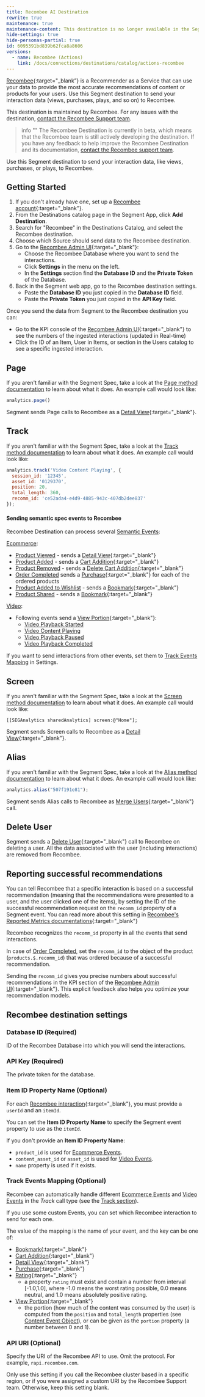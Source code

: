 ```yaml
---
title: Recombee AI Destination
rewrite: true
maintenance: true
maintenance-content: This destination is no longer available in the Segment catalog, but will remain active in workspaces where it has already been configured. Recombee has developed an updated destination built on the Actions framework. See [Recombee Destination](/docs/connections/destinations/catalog/actions-recombee/) for more information.
hide-settings: true
hide-personas-partial: true
id: 6095391bd839b62fca8a8606
versions:
  - name: Recombee (Actions)
    link: /docs/connections/destinations/catalog/actions-recombee
---
```


[Recombee](https://recombee.com/?utm_source=segmentio&utm_medium=docs&utm_campaign=partners){:target="_blank”} is a Recommender as a Service that can use your data to provide the most accurate recommendations of content or products for your users.
Use this Segment destination to send your interaction data (views, purchases, plays, and so on) to Recombee.

This destination is maintained by Recombee. For any issues with the destination, [contact the Recombee Support team](mailto:support@recombee.com).

> info ""
> The Recombee Destination is currently in beta, which means that the Recombee team is still actively developing the destination. If you have any feedback to help improve the Recombee Destination and its documentation, [contact the Recombee support team](mailto:support@recombee.com).

Use this Segment destination to send your interaction data, like views, purchases, or plays, to Recombee.

## Getting Started

1. If you don't already have one, set up a [Recombee account](https://recombee.com/?utm_source=segmentio&utm_medium=docs&utm_campaign=partners){:target="_blank"}.
1. From the Destinations catalog page in the Segment App, click **Add Destination**.
2. Search for "Recombee" in the Destinations Catalog, and select the Recombee destination.
3. Choose which Source should send data to the Recombee destination.
4. Go to the [Recombee Admin UI](https://admin.recombee.com){:target="_blank"}:
   - Choose the Recombee Database where you want to send the interactions.
   - Click **Settings** in the menu on the left.
   - In the **Settings** section find the **Database ID** and the **Private Token** of the Database.
5. Back in the Segment web app, go to the Recombee destination settings.
    - Paste the **Database ID** you just copied in the **Database ID** field.
    - Paste the **Private Token** you just copied in the **API Key** field.

Once you send the data from Segment to the Recombee destination you can:
   - Go to the KPI console of the [Recombee Admin UI](https://admin.recombee.com){:target="_blank"} to see the numbers of the ingested interactions (updated in Real-time)
   - Click the ID of an Item, User in Items, or section in the Users catalog to see a specific ingested interaction.

## Page

If you aren't familiar with the Segment Spec, take a look at the [Page method documentation](/docs/connections/spec/page/) to learn about what it does. An example call would look like:

```js
analytics.page()
```

Segment sends Page calls to Recombee as a [Detail View](https://docs.recombee.com/api.html#add-detail-view){:target="_blank"}.

## Track

If you aren't familiar with the Segment Spec, take a look at the [Track method documentation](/docs/connections/spec/track/) to learn about what it does. An example call would look like:

```js
analytics.track('Video Content Playing', {
  session_id: '12345',
  asset_id: '0129370',
  position: 20,
  total_length: 360,
  recomm_id: 'ce52ada4-e4d9-4885-943c-407db2dee837'
});
```

#### Sending semantic spec events to Recombee

Recombee Destination can process several [Semantic Events](/docs/connections/spec/semantic/):

[Ecommerce](/docs/connections/spec/ecommerce/v2/):
 - [Product Viewed](/docs/connections/spec/ecommerce/v2/#product-viewed) - sends a [Detail View](https://docs.recombee.com/api.html#add-detail-view){:target="_blank"}
 - [Product Added](/docs/connections/spec/ecommerce/v2/#product-added) - sends a [Cart Addition](https://docs.recombee.com/api.html#add-cart-addition){:target="_blank"}
 - [Product Removed](/docs/connections/spec/ecommerce/v2/#product-removed) - sends a [Delete Cart Addition](https://docs.recombee.com/api.html#delete-cart-addition){:target="_blank"}
 - [Order Completed](/docs/connections/spec/ecommerce/v2/#order-completed) sends a [Purchase](https://docs.recombee.com/api.html#add-purchase){:target="_blank"} for each of the ordered products
- [Product Added to Wishlist](/docs/connections/spec/ecommerce/v2/#product-added) - sends a [Bookmark](https://docs.recombee.com/api.html#add-bookmark){:target="_blank"}
- [Product Shared](/docs/connections/spec/ecommerce/v2/#product-added) - sends a [Bookmark](https://docs.recombee.com/api.html#add-bookmark){:target="_blank"}

[Video](/docs/connections/spec/video/):
- Following events send a [View Portion](https://docs.recombee.com/api.html#set-view-portion){:target="_blank"}:
    - [Video Playback Started](/docs/connections/spec/video/#video-playback-started)
    - [Video Content Playing](/docs/connections/spec/video/#video-content-playing)
    - [Video Playback Paused](/docs/connections/spec/video/#video-playback-paused)
    - [Video Playback Completed](/docs/connections/spec/video/#video-playback-completed)

If you want to send interactions from other events, set them to [Track Events Mapping](#track-events-mapping-optional) in Settings.

## Screen

If you aren't familiar with the Segment Spec, take a look at the [Screen method documentation](/docs/connections/spec/screen/) to learn about what it does. An example call would look like:

```obj-c
[[SEGAnalytics sharedAnalytics] screen:@"Home"];
```

Segment sends Screen calls to Recombee as a [Detail View](https://docs.recombee.com/api.html#add-detail-view){:target="_blank"}.

## Alias

If you aren't familiar with the Segment Spec, take a look at the [Alias method documentation](/docs/connections/spec/alias/) to learn about what it does. An example call would look like:

```js
analytics.alias("507f191e81");
```

Segment sends Alias calls to Recombee as [Merge Users](https://docs.recombee.com/api.html#merge-users){:target="_blank"} call.

## Delete User

Segment sends a [Delete User](https://docs.recombee.com/api.html#delete-user){:target="_blank"} call to Recombee on deleting a user.
All the data associated with the user (including interactions) are removed from Recombee.

## Reporting successful recommendations

You can tell Recombee that a specific interaction is based on a successful recommendation (meaning that the recommendations were presented to a user, and the user clicked one of the items), by setting the ID of the successful recommendation request on the `recomm_id` property of a Segment event. You can read more about this setting in [Recombee's Reported Metrics documentations](https://docs.recombee.com/admin_ui.html#reported-metrics){:target="_blank"}

Recombee recognizes the `recomm_id` property in all the events that send interactions.

In case of [Order Completed](/docs/connections/spec/ecommerce/v2/#order-completed), set the `recomm_id` to the object of the product (`products.$.recomm_id`) that was ordered because of a successful recommendation.

Sending the `recomm_id` gives you precise numbers about successful recommendations in the KPI section of the [Recombee Admin UI](https://admin.recombee.com){:target="_blank"}. This explicit feedback also helps you optimize your recommendation models.

## Recombee destination settings

<!--LR: 6/28/2021. We're manually adding the settings in the doc here because the DevCenter does not support Markdown, and copy/pasting into Partner Portal resulted in broken rendering. Hopefully some day this can be improved. -->

### Database ID (Required)

ID of the Recombee Database into which you will send the interactions.

### API Key (Required)

The private token for the database.

### Item ID Property Name (Optional)

For each [Recombee interaction](https://docs.recombee.com/api.html#user-item-interactions){:target="_blank"}, you must provide a `userId` and an `itemId`.

You can set the **Item ID Property Name** to specify the Segment event property to use as the `itemId`.

If you don't provide an **Item ID Property Name**:
- `product_id` is used for [Ecommerce Events](/docs/connections/spec/ecommerce/v2/).
- `content_asset_id` or `asset_id` is used for [Video Events](/docs/connections/spec/video/).
- `name` property is used if it exists.

### Track Events Mapping (Optional)

Recombee can automatically handle different [Ecommerce Events](/docs/connections/spec/ecommerce/v2/) and [Video Events](/docs/connections/spec/video/) in the *Track* call type (see the [Track section](#track)).

If you use some custom Events, you can set which Recombee interaction to send for each one.

The value of the mapping is the name of your event, and the key can be one of:

- [Bookmark](https://docs.recombee.com/api.html#add-bookmark){:target="_blank"}
- [Cart Addition](https://docs.recombee.com/api.html#add-cart-addition){:target="_blank"}
- [Detail View](https://docs.recombee.com/api.html#add-detail-view){:target="_blank"}
- [Purchase](https://docs.recombee.com/api.html#add-purchase){:target="_blank"}
- [Rating](https://docs.recombee.com/api.html#ratings){:target="_blank"}
  - a property `rating` must exist and contain a number from interval [-1.0,1.0], where -1.0 means the worst rating possible, 0.0 means neutral, and 1.0 means absolutely positive rating.
- [View Portion](https://docs.recombee.com/api.html#set-view-portion){:target="_blank"}
  - the portion (how much of the content was consumed by the user) is computed from the `position` and `total_length` properties (see [Content Event Object](/docs/connections/spec/video/#content-event-object)), or can be given as the `portion` property (a number between 0 and 1).

### API URI (Optional)

Specify the URI of the Recombee API to use. Omit the protocol. For example, `rapi.recombee.com`.

Only use this setting if you call the Recombee cluster based in a specific region, or if you were assigned a custom URI by the Recombee Support team.
Otherwise, keep this setting blank.
